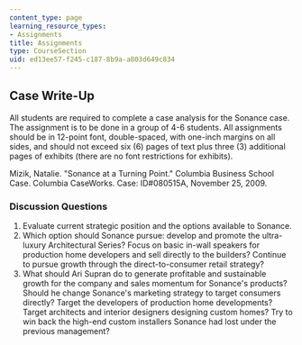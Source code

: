 ```yaml
---
content_type: page
learning_resource_types:
- Assignments
title: Assignments
type: CourseSection
uid: ed13ee57-f245-c187-8b9a-a803d649c834
---
```


Case Write-Up
-------------

All students are required to complete a case analysis for the Sonance case. The assignment is to be done in a group of 4-6 students. All assignments should be in 12-point font, double-spaced, with one-inch margins on all sides, and should not exceed six (6) pages of text plus three (3) additional pages of exhibits (there are no font restrictions for exhibits).

Mizik, Natalie. "Sonance at a Turning Point." Columbia Business School Case. Columbia CaseWorks. Case: ID#080515A, November 25, 2009.

### Discussion Questions

1.  Evaluate current strategic position and the options available to Sonance.
2.  Which option should Sonance pursue: develop and promote the ultra-luxury Architectural Series? Focus on basic in-wall speakers for production home developers and sell directly to the builders? Continue to pursue growth through the direct-to-consumer retail strategy?
3.  What should Ari Supran do to generate profitable and sustainable growth for the company and sales momentum for Sonance's products? Should he change Sonance's marketing strategy to target consumers directly? Target the developers of production home developments? Target architects and interior designers designing custom homes? Try to win back the high-end custom installers Sonance had lost under the previous management?